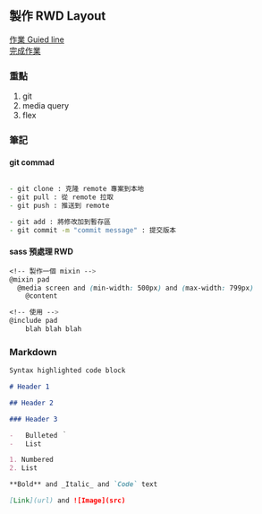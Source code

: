 ## 製作 RWD Layout

[作業 Guied line](https://drive.google.com/file/d/1-Vkim3go6l2Q25aKGeG1kyebl7DiENNP/view)  
[完成作業](https://yuuuu0311.github.io/AppworkSchool/week-1/Assignment-1/)

### 重點

1. git
2. media query
3. flex

### 筆記

#### git commad

```zsh

- git clone : 克隆 remote 專案到本地
- git pull : 從 remote 拉取
- git push : 推送到 remote

- git add : 將修改加到暫存區
- git commit -m "commit message" : 提交版本

```

#### sass 預處理 RWD

```scss
<!-- 製作一個 mixin -->
@mixin pad
  @media screen and (min-width: 500px) and (max-width: 799px)
    @content

<!-- 使用 -->
@include pad
    blah blah blah
```

### Markdown

```markdown
Syntax highlighted code block

# Header 1

## Header 2

### Header 3

-   Bulleted ｀
-   List

1. Numbered
2. List

**Bold** and _Italic_ and `Code` text

[Link](url) and ![Image](src)
```

